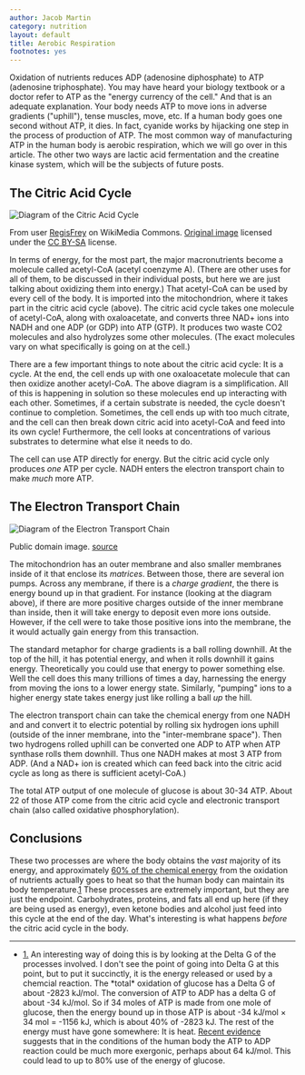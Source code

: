 ```yaml
---
author: Jacob Martin
category: nutrition
layout: default
title: Aerobic Respiration
footnotes: yes
---
```

Oxidation of nutrients reduces ADP (adenosine diphosphate) to ATP (adenosine triphosphate). You may have heard your biology textbook or a doctor refer to ATP as the "energy currency of the cell." And that is an adequate explanation. Your body needs ATP to move ions in adverse gradients ("uphill"), tense muscles, move, etc. If a human body goes one second without ATP, it dies. In fact, cyanide works by hijacking one step in the process of production of ATP. The most common way of manufacturing ATP in the human body is aerobic respiration, which we will go over in this article. The other two ways are lactic acid fermentation and the creatine kinase system, which will be the subjects of future posts.

## The Citric Acid Cycle
<img src="/images/citric-acid-cycle.png" alt="Diagram of the Citric Acid Cycle" />
<p class="caption">From user <a href="https://commons.wikimedia.org/wiki/User:RegisFrey">RegisFrey</a> on WikiMedia Commons. <a href="https://commons.wikimedia.org/wiki/File:CellRespiration.svg">Original image</a> licensed under the <a href="https://creativecommons.org/licenses/by-sa/3.0">CC BY-SA</a> license.</p>

In terms of energy, for the most part, the major macronutrients become a molecule called acetyl-CoA (acetyl coenzyme A). (There are other uses for all of them, to be discussed in their individual posts, but here we are just talking about oxidizing them into energy.) That acetyl-CoA can be used by every cell of the body. It is imported into the mitochondrion, where it takes part in the citric acid cycle (above). The citric acid cycle takes one molecule of acetyl-CoA, along with oxaloacetate, and converts three NAD+ ions into NADH and one ADP (or GDP) into ATP (GTP). It produces two waste CO2 molecules and also hydrolyzes some other molecules. (The exact molecules vary on what specifically is going on at the cell.) 

There are a few important things to note about the citric acid cycle: It is a cycle. At the end, the cell ends up with one oxaloacetate molecule that can then oxidize another acetyl-CoA. The above diagram is a simplification. All of this is happening in solution so these molecules end up interacting with each other. Sometimes, if a certain substrate is needed, the cycle doesn't continue to completion. Sometimes, the cell ends up with too much citrate, and the cell can then break down citric acid into acetyl-CoA and feed into its own cycle! Furthermore, the cell looks at concentrations of various substrates to determine what else it needs to do.

The cell can use ATP directly for energy. But the citric acid cycle only produces *one* ATP per cycle. NADH enters the electron transport chain to make *much* more ATP.

## The Electron Transport Chain
<img src="/images/electron-transport-chain.png" alt="Diagram of the Electron Transport Chain" />
<p class="caption">Public domain image. <a href="https://commons.wikimedia.org/wiki/File:Mitochondrial_electron_transport_chain%E2%80%94Etc4.svg">source</a></p>

The mitochondrion has an outer membrane and also smaller membranes inside of it that enclose its *matrices*. Between those, there are several ion pumps. Across any membrane, if there is a *charge gradient*, the there is energy bound up in that gradient. For instance (looking at the diagram above), if there are more positive charges outside of the inner membrane than inside, then it will take energy to deposit even more ions outside. However, if the cell were to take those positive ions into the membrane, the it would actually gain energy from this transaction.

The standard metaphor for charge gradients is a ball rolling downhill. At the top of the hill, it has potential energy, and when it rolls downhill it gains energy. Theoretically you could use that energy to power something else. Well the cell does this many trillions of times a day, harnessing the energy from moving the ions to a lower energy state. Similarly, "pumping" ions to a higher energy state takes energy just like rolling a ball *up* the hill.

The electron transport chain can take the chemical energy from one NADH and and convert it to electric potential by rolling six hydrogen ions uphill (outside of the inner membrane, into the "inter-membrane space"). Then two hydrogens rolled uphill can be converted one ADP to ATP when ATP synthase rolls them downhill. Thus one NADH makes at most 3 ATP from ADP. (And a NAD+ ion is created which can feed back into the citric acid cycle as long as there is sufficient acetyl-CoA.)

The total ATP output of one molecule of glucose is about 30-34 ATP. About 22 of those ATP come from the citric acid cycle and electronic transport chain (also called oxidative phosphorylation).

## Conclusions
These two processes are where the body obtains the *vast* majority of its energy, and approximately [60% of the chemical energy](https://courses.lumenlearning.com/suny-ap2/chapter/energy-and-heat-balance/) from the oxidation of nutrients actually goes to heat so that the human body can maintain its body temperature.<a class="footref" id="ref1" href="#note1" title="An interesting way of doing this is by looking at the Delta G of the processes involved. I don't see the point of going into Delta G at this point, but to put it succinctly, it is the energy released or used by a chemcial reaction. The *total* oxidation of glucose has a Delta G of about -2823 kJ/mol. The conversion of ATP to ADP has a del...">1</a> These processes are extremely important, but they are just the endpoint. Carbohydrates, proteins, and fats all end up here (if they are being used as energy), even ketone bodies and alcohol just feed into this cycle at the end of the day. What's interesting is what happens *before* the citric acid cycle in the body.
<hr />
<ul class="footnotes" id="footnotes">
<li id="note1"><a href="#ref1">1.</a> An interesting way of doing this is by looking at the Delta G of the processes involved. I don't see the point of going into Delta G at this point, but to put it succinctly, it is the energy released or used by a chemcial reaction. The *total* oxidation of glucose has a Delta G of about -2823 kJ/mol. The conversion of ATP to ADP has a delta G of about -34 kJ/mol. So if 34 moles of ATP is made from one mole of glucose, then the energy bound up in those ATP is about -34 kJ/mol × 34 mol = -1156 kJ, which is about 40% of -2823 kJ. The rest of the energy must have gone somewhere: It is heat. <a href="http://book.bionumbers.org/how-much-energy-is-released-in-atp-hydrolysis/">Recent evidence</a> suggests that in the conditions of the human body the ATP to ADP reaction could be much more exergonic, perhaps about 64 kJ/mol. This could lead to up to 80% use of the energy of glucose.</li>
</ul>
